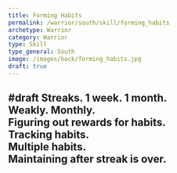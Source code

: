 ```yaml
---
title: Forming Habits
permalink: /warrior/south/skill/forming_habits
archetype: Warrior
category: Warrior
type: Skill
type_general: South
image: /images/back/forming_habits.jpg
draft: true
---
```

#draft Streaks. 1 week. 1 month.   
Weakly. Monthly.  
Figuring out rewards for habits.   
Tracking habits.   
Multiple habits.   
Maintaining after streak is over. 
---
